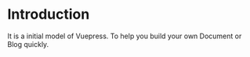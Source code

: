 # Introduction

It is a initial model of Vuepress. To help you build your own Document or Blog quickly.